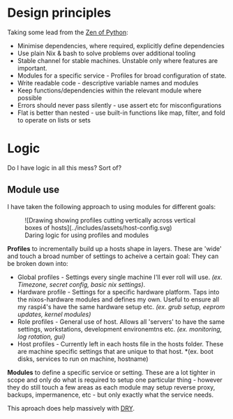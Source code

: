 # Design principles

Taking some lead from the [Zen of Python](https://peps.python.org/pep-0020/):

- Minimise dependencies, where required, explicitly define dependencies
- Use plain Nix & bash to solve problems over additional tooling
- Stable channel for stable machines. Unstable only where features are important.
- Modules for a specific service - Profiles for broad configuration of state.
- Write readable code - descriptive variable names and modules
- Keep functions/dependencies within the relevant module where possible
- Errors should never pass silently - use assert etc for misconfigurations
- Flat is better than nested - use built-in functions like map, filter, and fold to operate on lists or sets

# Logic

Do I have logic in all this mess?  Sort of?

## Module use

I have taken the following approach to using modules for different goals:

<figure markdown="span">
![Drawing showing profiles cutting vertically across vertical boxes of hosts](../includes/assets/host-config.svg)
  <figcaption>Daring logic for using profiles and modules</figcaption>
</figure>

**Profiles** to incrementally build up a hosts shape in layers.  These are 'wide' and touch a broad number of settings to acheive a certain goal:
They can be broken down into:
- Global profiles - Settings every single machine I'll ever roll will use.  *(ex. Timezone, secret config, basic nix settings)*.
- Hardware profile - Settings for a specific hardware platform.  Taps into the nixos-hardware modules and defines my own.  Useful to ensure all my raspi4's have the same hardware setup etc. *(ex. grub setup, eeprom updates, kernel modules)*
- Role profiles - General use of host.  Allows all 'servers' to have the same settings, workstations, development environemtns etc.  *(ex. monitoring, log rotation, gui)*
- Host profiles - Currently left in each hosts file in the hosts folder.  These are machine specific settings that are unique to that host. *(ex. boot disks, services to run on machine, hostname)

**Modules** to define a specific service or setting.  These are a lot tighter in scope and only do what is required to setup one particular thing - however they do still touch a few areas as each module may setup reverse proxy, backups, impermanence, etc - but only exactly what the service needs.

This aproach does help massively with [DRY](https://en.wikipedia.org/wiki/Don%27t_repeat_yourself).